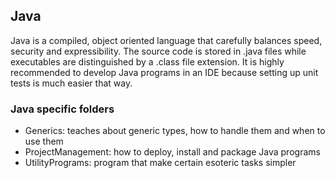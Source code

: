 ## Java

Java is a compiled, object oriented language that carefully balances speed, security and expressibility. The
source code is stored in .java files while executables are distinguished by a .class file extension. It is
highly recommended to develop Java programs in an IDE because setting up unit tests is much easier that way.

### Java specific folders

- Generics: teaches about generic types, how to handle them and when to use them
- ProjectManagement: how to deploy, install and package Java programs
- UtilityPrograms: program that make certain esoteric tasks simpler